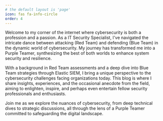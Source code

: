 ```yaml
---
# the default layout is 'page'
icon: fas fa-info-circle
order: 4
---
```


Welcome to my corner of the internet where cybersecurity is both a profession and a passion. As a IT Security Specialist, I've navigated the intricate dance between attacking (Red Team) and defending (Blue Team) in the dynamic world of cybersecurity. My journey has transformed me into a Purple Teamer, synthesizing the best of both worlds to enhance system security and resilience.

With a background in Red Team assessments and a deep dive into Blue Team strategies through Elastic SIEM, I bring a unique perspective to the cybersecurity challenges facing organizations today. This blog is where I share insights, experiences, and the occasional anecdote from the field, aiming to enlighten, inspire, and perhaps even entertain fellow security professionals and enthusiasts.

Join me as we explore the nuances of cybersecurity, from deep technical dives to strategic discussions, all through the lens of a Purple Teamer committed to safeguarding the digital landscape.